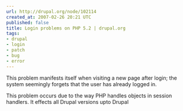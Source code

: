 ```yaml
---
url: http://drupal.org/node/102114
created_at: 2007-02-26 20:21 UTC
published: false
title: Login problems on PHP 5.2 | drupal.org
tags:
- drupal
- login
- patch
- bug
- error
---
```


This problem manifests itself when visiting a new page after login; the system seemingly forgets that the user has already logged in.

This problem occurs due to the way PHP handles objects in session handlers. It effects all Drupal versions upto Drupal
